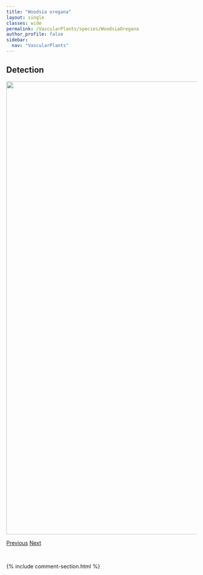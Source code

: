 ```yaml
---
title: "Woodsia oregana"
layout: single
classes: wide
permalink: /VascularPlants/species/WoodsiaOregana
author_profile: false
sidebar:
  nav: "VascularPlants"
---
```


<h2>Detection</h2>

<a href="https://drive.google.com/uc?export=view&id=15tGCiNRUVtzIBuLrfaAhDu9rqfDbIlpq">
<img src="https://drive.google.com/uc?export=view&id=15tGCiNRUVtzIBuLrfaAhDu9rqfDbIlpq" height = "1200" width = "800">
</a>


<a href="/DevelopmentWebsite/VascularPlants/species/WoodsiaIlvensis" class="pagination--pager" title="Woodsia ilvensis">Previous</a> <a href="/DevelopmentWebsite/VascularPlants/species/XanthismaSpinulosum" class="pagination--pager" title="Lace Tansy Aster">Next</a>

<p>&nbsp;</p>

{% include comment-section.html %}
